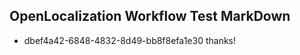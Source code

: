 ## OpenLocalization Workflow Test MarkDown
* dbef4a42-6848-4832-8d49-bb8f8efa1e30 
thanks!<!--HONumber=Mar16_HO3-->
